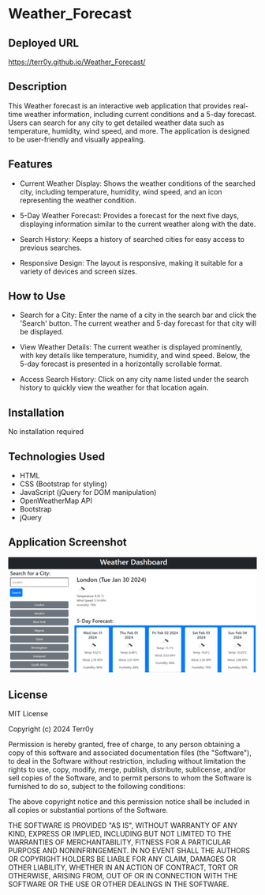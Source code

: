 # Weather_Forecast

## Deployed URL

https://terr0y.github.io/Weather_Forecast/

## Description

This Weather forecast is an interactive web application that provides real-time weather information, including current conditions and a 5-day forecast. Users can search for any city to get detailed weather data such as temperature, humidity, wind speed, and more. The application is designed to be user-friendly and visually appealing.

## Features

- Current Weather Display: Shows the weather conditions of the searched city, including temperature, humidity, wind speed, and an icon representing the weather condition.

- 5-Day Weather Forecast: Provides a forecast for the next five days, displaying information similar to the current weather along with the date.

- Search History: Keeps a history of searched cities for easy access to previous searches.

- Responsive Design: The layout is responsive, making it suitable for a variety of devices and screen sizes.

## How to Use

- Search for a City: Enter the name of a city in the search bar and click the 'Search' button. The current weather and 5-day forecast for that city will be displayed.

- View Weather Details: The current weather is displayed prominently, with key details like temperature, humidity, and wind speed. Below, the 5-day forecast is presented in a horizontally scrollable format.

- Access Search History: Click on any city name listed under the search history to quickly view the weather for that location again.

## Installation

No installation required

## Technologies Used

- HTML
- CSS (Bootstrap for styling)
- JavaScript (jQuery for DOM manipulation)
- OpenWeatherMap API
- Bootstrap
- jQuery

## Application Screenshot

![Application screenshot](assets/images/screenshot.PNG)

## License

MIT License

Copyright (c) 2024 Terr0y

Permission is hereby granted, free of charge, to any person obtaining a copy
of this software and associated documentation files (the "Software"), to deal
in the Software without restriction, including without limitation the rights
to use, copy, modify, merge, publish, distribute, sublicense, and/or sell
copies of the Software, and to permit persons to whom the Software is
furnished to do so, subject to the following conditions:

The above copyright notice and this permission notice shall be included in all
copies or substantial portions of the Software.

THE SOFTWARE IS PROVIDED "AS IS", WITHOUT WARRANTY OF ANY KIND, EXPRESS OR
IMPLIED, INCLUDING BUT NOT LIMITED TO THE WARRANTIES OF MERCHANTABILITY,
FITNESS FOR A PARTICULAR PURPOSE AND NONINFRINGEMENT. IN NO EVENT SHALL THE
AUTHORS OR COPYRIGHT HOLDERS BE LIABLE FOR ANY CLAIM, DAMAGES OR OTHER
LIABILITY, WHETHER IN AN ACTION OF CONTRACT, TORT OR OTHERWISE, ARISING FROM,
OUT OF OR IN CONNECTION WITH THE SOFTWARE OR THE USE OR OTHER DEALINGS IN THE
SOFTWARE.
